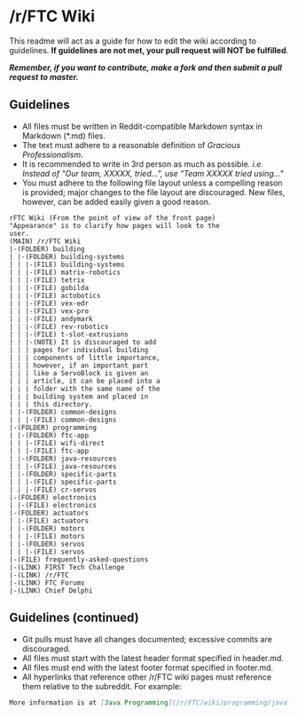 # /r/FTC Wiki
This readme will act as a guide for how to edit the wiki according to guidelines. __If guidelines are not met, your pull request will NOT be fulfilled__.

***Remember, if you want to contribute, make a fork and then submit a pull request to master.***

## Guidelines
 - All files must be written in Reddit-compatible Markdown syntax in Markdown (\*.md) files.
 - The text must adhere to a reasonable definition of *Gracious Professionalism*.
 - It is recommended to write in 3rd person as much as possible. *i.e. Instead of "Our team, XXXXX, tried...", use "Team XXXXX tried using..."*
 - You must adhere to the following file layout unless a compelling reason is provided; major changes to the file layout are discouraged. New files, however, can be added easily given a good reason.
```
rFTC Wiki (From the point of view of the front page)
"Appearance" is to clarify how pages will look to the
user.
(MAIN) /r/FTC Wiki
|-(FOLDER) building
| |-(FOLDER) building-systems
| | |-(FILE) building-systems
| | |-(FILE) matrix-robotics
| | |-(FILE) tetrix
| | |-(FILE) gobilda
| | |-(FILE) actobotics
| | |-(FILE) vex-edr
| | |-(FILE) vex-pro
| | |-(FILE) andymark
| | |-(FILE) rev-robotics
| | |-(FILE) t-slot-extrusions
| | |-(NOTE) It is discouraged to add 
| | | pages for individual building 
| | | components of little importance, 
| | | however, if an important part 
| | | like a ServoBlock is given an 
| | | article, it can be placed into a 
| | | folder with the same name of the 
| | | building system and placed in 
| | | this directory.
| |-(FOLDER) common-designs
| | |-(FILE) common-designs
|-(FOLDER) programming
| |-(FOLDER) ftc-app
| | |-(FILE) wifi-direct
| | |-(FILE) ftc-app
| |-(FOLDER) java-resources
| | |-(FILE) java-resources
| |-(FOLDER) specific-parts
| | |-(FILE) specific-parts
| | |-(FILE) cr-servos
|-(FOLDER) electronics
| |-(FILE) electronics
|-(FOLDER) actuators
| |-(FILE) actuators
| |-(FOLDER) motors
| | |-(FILE) motors
| |-(FOLDER) servos
| | |-(FILE) servos
|-(FILE) frequently-asked-questions
|-(LINK) FIRST Tech Challenge
|-(LINK) /r/FTC
|-(LINK) FTC Forums
|-(LINK) Chief Delphi
```
## Guidelines (continued)
 - Git pulls must have all changes documented; excessive commits are discouraged.
 - All files must start with the latest header format specified in header.md.
 - All files must end with the latest footer format specified in footer.md.
 - All hyperlinks that reference other /r/FTC wiki pages must reference them relative to the subreddit.
 For example:
 ```Markdown
 More information is at [Java Programming](/r/FTC/wiki/programming/java-programming).
 ```
